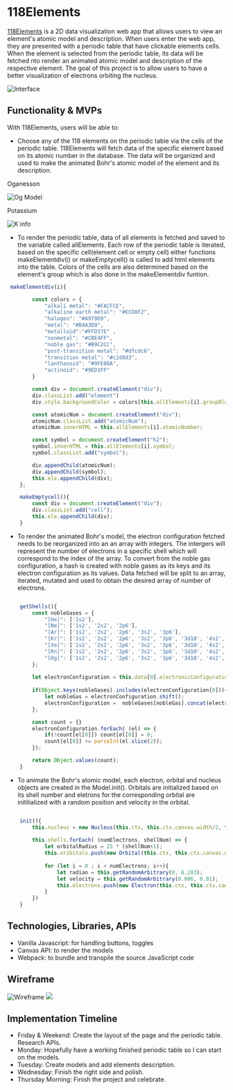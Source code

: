 
# 118Elements

[118Elements](https://bonnieli51.github.io/JavaScript-Project/) is a 2D data visualization web app that allows users to view an element's atomic model and description. When users enter the web app, they are presented with a periodic table that have clickable elements cells. When the element is selected from the periodic table, its data will be fetched nto render an animated atomic model and description of the respective element. The goal of this project is to allow users to have a better visualization of electrons orbiting the nucleus.

![Interface](./assets/main_interface.png)

## Functionality & MVPs
With 118Elements, users will be able to:
* Choose any of the 118 elements on the periodic table via the cells of the periodic table. 118Elements will fetch data of the specific element based on its atomic number in the database. The data will be organized and used to make the animated Bohr's atomic model of the element and its description.  


Oganesson

![Og Model](./assets/Models/Oganesson.gif)
<!-- 
<img src="./assets/Descriptions/Og_description.png" width="262" height="438"/> -->


Potassium 

![K info](./assets/Models/Potassium.gif)

* To render the periodic table, data of all elements is fetched and saved to the variable called allElements. Each row of the periodic table is iterated, based on the specific cell(element cell or empty cell) either functions makeElementdiv(i) or makeEmptycell() is called to add html elements into the table. Colors of the cells are also determined based on the element's group which is also done in the makeElementdiv funtion. 

```js
 makeElementdiv(i){

        const colors = {
            "alkali metal": "#FACFCE",
            "alkaline earth metal": "#ECD8F2",
            "halogen": "#A979D9", 
            "metal": "#B4A3D9",
            "metalloid":"#FFD37E" ,
            "nonmetal": "#CBE4FF",
            "noble gas": "#B9C2CC",
            "post-transition metal": "#dfcdc6",
            "transition metal": "#c2d8d3",
            "lanthanoid": "#9FE89A",
            "actinoid": "#9ED1FF"
        }

        const div = document.createElement("div");
        div.classList.add("element")
        div.style.backgroundColor = colors[this.allElements[i].groupBlock]

        const atomicNum = document.createElement("div");        
        atomicNum.classList.add("atomicNum");
        atomicNum.innerHTML = this.allElements[i].atomicNumber; 

        const symbol = document.createElement("h2");
        symbol.innerHTML = this.allElements[i].symbol;
        symbol.classList.add("symbol");

        div.appendChild(atomicNum);
        div.appendChild(symbol);
        this.ele.appendChild(div);
    };

    makeEmptycell(){
        const div = document.createElement("div");
        div.classList.add("cell");
        this.ele.appendChild(div);
    }
```

* To render the animated Bohr's model, the electron configuration fetched needs to be reorganized into an an array with integers. The intergers will represent the number of electrons in a specific shell which will correspond to the index of the array. To convert from the noble gas configuration, a hash is created with noble gases as its keys and its electron configuration as its values. Data fetched will be split to an array, iterated, mutated and used to obtain the desired array of number of electrons. 

```js

    getShells(){
        const nobleGases = {
            "[He]": ['1s2'], 
            "[Ne]": ['1s2', '2s2', '2p6'], 
            "[Ar]": ['1s2', '2s2', '2p6', '3s2', '3p6'],
            "[Kr]": ['1s2', '2s2', '2p6', '3s2', '3p6', '3d10', '4s2', '4p6'],
            "[Xe]": ['1s2', '2s2', '2p6', '3s2', '3p6', '3d10', '4s2', '4p6', '4d10', '5s2', '5p6'],
            "[Rn]": ['1s2', '2s2', '2p6', '3s2', '3p6', '3d10', '4s2', '4p6', '4d10', '5s2', '5p6', '4f14', '5d10', '6s2', '6p6'], 
            "[Og]": ['1s2', '2s2', '2p6', '3s2', '3p6', '3d10', '4s2', '4p6', '4d10', '5s2', '5p6', '4f14', '5d10', '6s2', '6p6', '5f14', '6d10', '7s2', '7p6']
        };
        
        let electronConfiguration = this.data[0].electronicConfiguration.split(" ");
        
        if(Object.keys(nobleGases).includes(electronConfiguration[0])){
            let nobleGas = electronConfiguration.shift();
            electronConfiguration =  nobleGases[nobleGas].concat(electronConfiguration)
        };

        const count = {}
        electronConfiguration.forEach( (el) => {
            if(!count[el[0]]) count[el[0]] = 0;
            count[el[0]] += parseInt(el.slice(2));
        });

        return Object.values(count);
    }
```


* To animate the Bohr's atomic model, each electron, orbital and nucleus objects are created in the Model.init(). Orbitals are initialized based on its shell number and eletrons for the corresponding orbital are initilialized with a random position and velocity in the orbital. 

```js

    init(){
        this.nucleus = new Nucleus(this.ctx, this.ctx.canvas.width/2, this.ctx.canvas.height/2, 10, this.data[0].cpkHexColor, 0);
      
        this.shells.forEach( (numElectrons, shellNum) => {
            let orbitalRadius = 25 * (shellNum+1);
            this.oribitals.push(new Orbital(this.ctx, this.ctx.canvas.width/2, this.ctx.canvas.height/2, orbitalRadius, "#808080", 0));
            
            for (let i = 0 ; i < numElectrons; i++){
                let radian = this.getRandomArbitrary(0, 6.283);
                let velocity = this.getRandomArbitrary(0.006, 0.01);
                this.electrons.push(new Electron(this.ctx, this.ctx.canvas.width/2 + Math.sin(radian) * orbitalRadius, this.ctx.canvas.width/2 + Math.cos(radian) * orbitalRadius, 5, this.data[0].cpkHexColor, velocity, orbitalRadius, radian));
            }         
        })
    }
```

## Technologies, Libraries, APIs
* Vanilla Javascript: for handling buttons, toggles
* Canvas API: to render the models 
* Webpack: to bundle and transpile the source JavaScript code


## Wireframe
![Wireframe](./assets/Wireframes/interface_wireframe.png)
![](./assets/Wireframes/wireframe.png)
 
## Implementation Timeline 
* Friday & Weekend: Create the layout of the page and the periodic table. Research APIs. 
* Monday: Hopefully have a working finished periodic table so I can start on the models.
* Tuesday: Create models and add elements description.
* Wednesday: Finish the right side and polish. 
* Thursday Morning: Finish the project and celebrate. 
